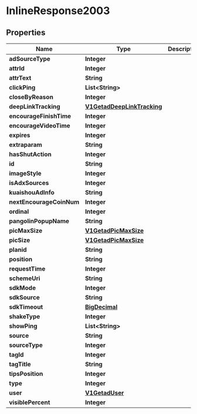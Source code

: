 

# InlineResponse2003

## Properties

Name | Type | Description | Notes
------------ | ------------- | ------------- | -------------
**adSourceType** | **Integer** |  |  [optional]
**attrId** | **Integer** |  |  [optional]
**attrText** | **String** |  |  [optional]
**clickPing** | **List&lt;String&gt;** |  |  [optional]
**closeByReason** | **Integer** |  |  [optional]
**deepLinkTracking** | [**V1GetadDeepLinkTracking**](V1GetadDeepLinkTracking.md) |  |  [optional]
**encourageFinishTime** | **Integer** |  |  [optional]
**encourageVideoTime** | **Integer** |  |  [optional]
**expires** | **Integer** |  |  [optional]
**extraparam** | **String** |  |  [optional]
**hasShutAction** | **Integer** |  |  [optional]
**id** | **String** |  |  [optional]
**imageStyle** | **Integer** |  |  [optional]
**isAdxSources** | **Integer** |  |  [optional]
**kuaishouAdInfo** | **String** |  |  [optional]
**nextEncourageCoinNum** | **Integer** |  |  [optional]
**ordinal** | **Integer** |  |  [optional]
**pangolinPopupName** | **String** |  |  [optional]
**picMaxSize** | [**V1GetadPicMaxSize**](V1GetadPicMaxSize.md) |  |  [optional]
**picSize** | [**V1GetadPicMaxSize**](V1GetadPicMaxSize.md) |  |  [optional]
**planid** | **String** |  |  [optional]
**position** | **String** |  |  [optional]
**requestTime** | **Integer** |  |  [optional]
**schemeUri** | **String** |  |  [optional]
**sdkMode** | **Integer** |  |  [optional]
**sdkSource** | **String** |  |  [optional]
**sdkTimeout** | [**BigDecimal**](BigDecimal.md) |  |  [optional]
**shakeType** | **Integer** |  |  [optional]
**showPing** | **List&lt;String&gt;** |  |  [optional]
**source** | **String** |  |  [optional]
**sourceType** | **Integer** |  |  [optional]
**tagId** | **Integer** |  |  [optional]
**tagTitle** | **String** |  |  [optional]
**tipsPosition** | **Integer** |  |  [optional]
**type** | **Integer** |  |  [optional]
**user** | [**V1GetadUser**](V1GetadUser.md) |  |  [optional]
**visiblePercent** | **Integer** |  |  [optional]




